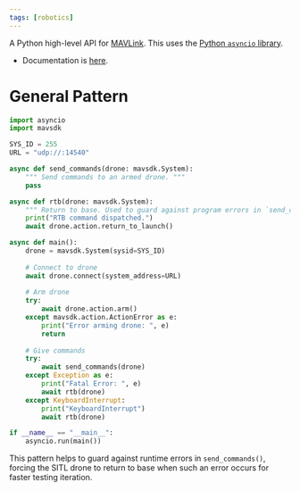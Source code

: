 ```yaml
---
tags: [robotics]
---
```


A Python high-level API for [MAVLink](./MAVLink.md). This uses the [Python `asyncio` library](https://docs.python.org/3/library/asyncio.html).
- Documentation is [here](http://mavsdk-python-docs.s3-website.eu-central-1.amazonaws.com/).

# General Pattern
```python
import asyncio
import mavsdk

SYS_ID = 255
URL = "udp://:14540"

async def send_commands(drone: mavsdk.System):
	""" Send commands to an armed drone. """
	pass

async def rtb(drone: mavsdk.System):
	""" Return to base. Used to guard against program errors in `send_commands()`. """
	print("RTB command dispatched.")
	await drone.action.return_to_launch()

async def main():
	drone = mavsdk.System(sysid=SYS_ID)
	
	# Connect to drone
	await drone.connect(system_address=URL)
	
	# Arm drone
	try:
		await drone.action.arm()
	except mavsdk.action.ActionError as e:
		print("Error arming drone: ", e)
		return
	
	# Give commands
	try:
		await send_commands(drone)
	except Exception as e:
		print("Fatal Error: ", e)
		await rtb(drone)
	except KeyboardInterrupt:
		print("KeyboardInterrupt")
		await rtb(drone)

if __name__ == "__main__":
	asyncio.run(main())
```

This pattern helps to guard against runtime errors in `send_commands()`, forcing the SITL drone to return to base when such an error occurs for faster testing iteration.
